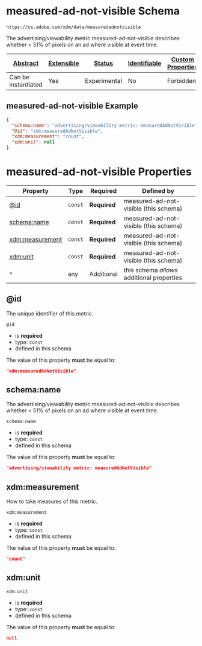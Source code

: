 
# measured-ad-not-visible Schema

```
https://ns.adobe.com/xdm/data/measuredadnotvisible
```

The advertising/viewability metric measured-ad-not-visible describes whether < 51% of pixels on an ad where visible at event time.

| [Abstract](../../abstract.md) | [Extensible](../../extensions.md) | [Status](../../status.md) | [Identifiable](../../id.md) | [Custom Properties](../../extensions.md) | [Additional Properties](../../extensions.md) | Defined In |
|-------------------------------|-----------------------------------|---------------------------|-----------------------------|------------------------------------------|----------------------------------------------|------------|
| Can be instantiated | Yes | Experimental | No | Forbidden | Permitted | [data/measuredadnotvisible.schema.json](data/measuredadnotvisible.schema.json) |

## measured-ad-not-visible Example
```json
{
  "schema:name": "advertising/viewability metric: measuredAdNotVisible",
  "@id": "xdm:measuredAdNotVisible",
  "xdm:measurement": "count",
  "xdm:unit": null
}
```

# measured-ad-not-visible Properties

| Property | Type | Required | Defined by |
|----------|------|----------|------------|
| [@id](#@id) | `const` | **Required** | measured-ad-not-visible (this schema) |
| [schema:name](#schemaname) | `const` | **Required** | measured-ad-not-visible (this schema) |
| [xdm:measurement](#xdmmeasurement) | `const` | **Required** | measured-ad-not-visible (this schema) |
| [xdm:unit](#xdmunit) | `const` | **Required** | measured-ad-not-visible (this schema) |
| `*` | any | Additional | this schema *allows* additional properties |

## @id

The unique identifier of this metric.

`@id`
* is **required**
* type: `const`
* defined in this schema

The value of this property **must** be equal to:

```json
"xdm:measuredAdNotVisible"
```





## schema:name

The advertising/viewability metric measured-ad-not-visible describes whether < 51% of pixels on an ad where visible at event time.

`schema:name`
* is **required**
* type: `const`
* defined in this schema

The value of this property **must** be equal to:

```json
"advertising/viewability metric: measuredAdNotVisible"
```





## xdm:measurement

How to take measures of this metric.

`xdm:measurement`
* is **required**
* type: `const`
* defined in this schema

The value of this property **must** be equal to:

```json
"count"
```





## xdm:unit


`xdm:unit`
* is **required**
* type: `const`
* defined in this schema

The value of this property **must** be equal to:

```json
null
```




